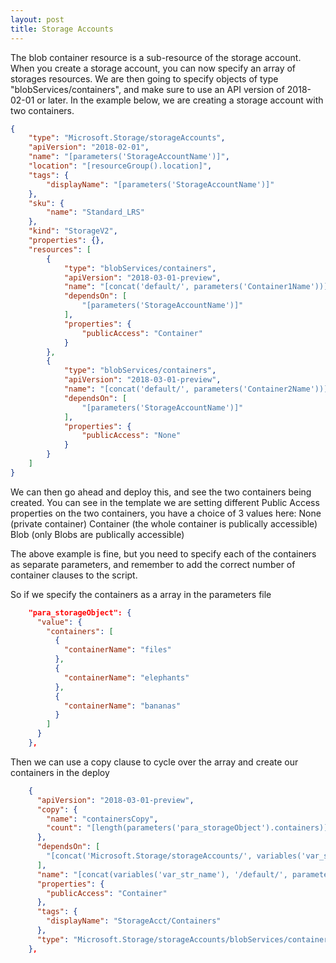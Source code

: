 ```yaml
---
layout: post
title: Storage Accounts
---
```


The blob container resource is a sub-resource of the storage account. When you create a storage account, you can now specify an array of storages resources. We are then going to specify objects of type "blobServices/containers", and make sure to use an API version of 2018-02-01 or later.
In the example below, we are creating a storage account with two containers.

```Json
{
    "type": "Microsoft.Storage/storageAccounts",
    "apiVersion": "2018-02-01",
    "name": "[parameters('StorageAccountName')]",
    "location": "[resourceGroup().location]",
    "tags": {
        "displayName": "[parameters('StorageAccountName')]"
    },
    "sku": {
        "name": "Standard_LRS"
    },
    "kind": "StorageV2",
    "properties": {},
    "resources": [
        {
            "type": "blobServices/containers",
            "apiVersion": "2018-03-01-preview",
            "name": "[concat('default/', parameters('Container1Name'))]",
            "dependsOn": [
                "[parameters('StorageAccountName')]"
            ],
            "properties": {
                "publicAccess": "Container"
            }
        },
        {
            "type": "blobServices/containers",
            "apiVersion": "2018-03-01-preview",
            "name": "[concat('default/', parameters('Container2Name'))]",
            "dependsOn": [
                "[parameters('StorageAccountName')]"
            ],
            "properties": {
                "publicAccess": "None"
            }
        }
    ]
}

```

We can then go ahead and deploy this, and see the two containers being created. You can see in the template we are setting different Public Access properties on the two containers, you have a choice of 3 values here:
None (private container)
Container (the whole container is publically accessible)
Blob (only Blobs are publically accessible)

The above example is fine, but you need to specify each of the containers as separate parameters, and remember to add the correct number of container clauses to the script.

So if we specify the containers as a array in the parameters file

```Json
    "para_storageObject": {
      "value": {
        "containers": [
          {
            "containerName": "files"
          },
          {
            "containerName": "elephants"
          },
          {
            "containerName": "bananas"
          }
        ]
      }
    },
```

Then we can use a copy clause to cycle over the array and create our containers in the deploy

```Json
    {
      "apiVersion": "2018-03-01-preview",
      "copy": {
        "name": "containersCopy",
        "count": "[length(parameters('para_storageObject').containers)]"
      },
      "dependsOn": [
        "[concat('Microsoft.Storage/storageAccounts/', variables('var_str_name'))]"
      ],
      "name": "[concat(variables('var_str_name'), '/default/', parameters('para_storageObject').containers[copyIndex()].containerName)]",
      "properties": {
        "publicAccess": "Container"
      },
      "tags": {
        "displayName": "StorageAcct/Containers"
      },
      "type": "Microsoft.Storage/storageAccounts/blobServices/containers"
    },
```

